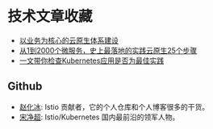 # 技术文章收藏

- [以业务为核心的云原生体系建设 ](https://mp.weixin.qq.com/s?__biz=MzA5OTAyNzQ2OA==&mid=2649705811&idx=1&sn=cb10919c32dfbcf3312ba571b18b9189)
- [从1到2000个微服务，史上最落地的实践云原生25个步骤](https://mp.weixin.qq.com/s/64cJJj14Ro4z0nAzQm4GGg)
- [一文带你检查Kubernetes应用是否为最佳实践](https://juejin.im/post/6844904024911642637)


## Github

- [赵化冰](https://github.com/zhaohuabing): Istio 贡献者，它的个人仓库和个人博客很多的干货。
- [宋净超](https://github.com/rootsongjc): Istio/Kubernetes 国内最前沿的领军人物。
